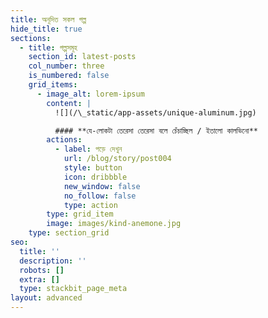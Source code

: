 ```yaml
---
title: অনূদিত সকল গল্প
hide_title: true
sections:
  - title: গল্পসমূহ
    section_id: latest-posts
    col_number: three
    is_numbered: false
    grid_items:
      - image_alt: lorem-ipsum
        content: |
          ![](/\_static/app-assets/unique-aluminum.jpg)

          #### **যে-লোকটা তেরেসা তেরেসা বলে চেঁচাচ্ছিল / ইতালো কালভিনো**
        actions:
          - label: পড়ে দেখুন
            url: /blog/story/post004
            style: button
            icon: dribbble
            new_window: false
            no_follow: false
            type: action
        type: grid_item
        image: images/kind-anemone.jpg
    type: section_grid
seo:
  title: ''
  description: ''
  robots: []
  extra: []
  type: stackbit_page_meta
layout: advanced
---
```

